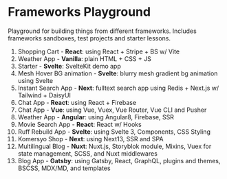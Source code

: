 # Frameworks Playground

Playground for building things from different frameworks. Includes frameworks sandboxes, test projects and starter lessons.

1.  Shopping Cart - **React**: using React + Stripe + BS w/ Vite
2.  Weather App - **Vanilla**: plain HTML + CSS + JS
3.  Starter - **Svelte**: SvelteKit demo app
4.  Mesh Hover BG animation - **Svelte**: blurry mesh gradient bg animation using Svelte
5.  Instant Search App - **Next**: fulltext search app using Redis + Next.js w/ Tailwind + DaisyUI
6.  Chat App - **React**: using React + Firebase
7.  Chat App - **Vue**: using Vue, Vuex, Vue Router, Vue CLI and Pusher
8.  Weather App - **Angular**: using Angular8, Firebase, SSR
9.  Movie Search App - **React**: React w/ Hooks
10. Ruff Rebuild App - **Svelte**: using Svelte 3, Components, CSS Styling
11. Komersyo Shop - **Next**: using Next13, SSR and SPA
12. Multilingual Blog - **Nuxt**: Nuxt.js, Storyblok module, Mixins, Vuex for state management, SCSS, and Nuxt middlewares
13. Blog App - **Gatsby**: using Gatsby, React, GraphQL, plugins and themes, BSCSS, MDX/MD, and templates
